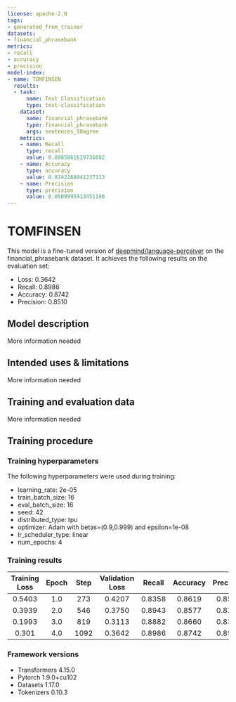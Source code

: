 ```yaml
---
license: apache-2.0
tags:
- generated_from_trainer
datasets:
- financial_phrasebank
metrics:
- recall
- accuracy
- precision
model-index:
- name: TOMFINSEN
  results:
  - task:
      name: Text Classification
      type: text-classification
    dataset:
      name: financial_phrasebank
      type: financial_phrasebank
      args: sentences_50agree
    metrics:
    - name: Recall
      type: recall
      value: 0.8985861629736692
    - name: Accuracy
      type: accuracy
      value: 0.8742268041237113
    - name: Precision
      type: precision
      value: 0.8509995913451198
---
```


<!-- This model card has been generated automatically according to the information the Trainer had access to. You
should probably proofread and complete it, then remove this comment. -->

# TOMFINSEN

This model is a fine-tuned version of [deepmind/language-perceiver](https://huggingface.co/deepmind/language-perceiver) on the financial_phrasebank dataset.
It achieves the following results on the evaluation set:
- Loss: 0.3642
- Recall: 0.8986
- Accuracy: 0.8742
- Precision: 0.8510

## Model description

More information needed

## Intended uses & limitations

More information needed

## Training and evaluation data

More information needed

## Training procedure

### Training hyperparameters

The following hyperparameters were used during training:
- learning_rate: 2e-05
- train_batch_size: 16
- eval_batch_size: 16
- seed: 42
- distributed_type: tpu
- optimizer: Adam with betas=(0.9,0.999) and epsilon=1e-08
- lr_scheduler_type: linear
- num_epochs: 4

### Training results

| Training Loss | Epoch | Step | Validation Loss | Recall | Accuracy | Precision |
|:-------------:|:-----:|:----:|:---------------:|:------:|:--------:|:---------:|
| 0.5403        | 1.0   | 273  | 0.4207          | 0.8358 | 0.8619   | 0.8534    |
| 0.3939        | 2.0   | 546  | 0.3750          | 0.8943 | 0.8577   | 0.8225    |
| 0.1993        | 3.0   | 819  | 0.3113          | 0.8882 | 0.8660   | 0.8367    |
| 0.301         | 4.0   | 1092 | 0.3642          | 0.8986 | 0.8742   | 0.8510    |


### Framework versions

- Transformers 4.15.0
- Pytorch 1.9.0+cu102
- Datasets 1.17.0
- Tokenizers 0.10.3
